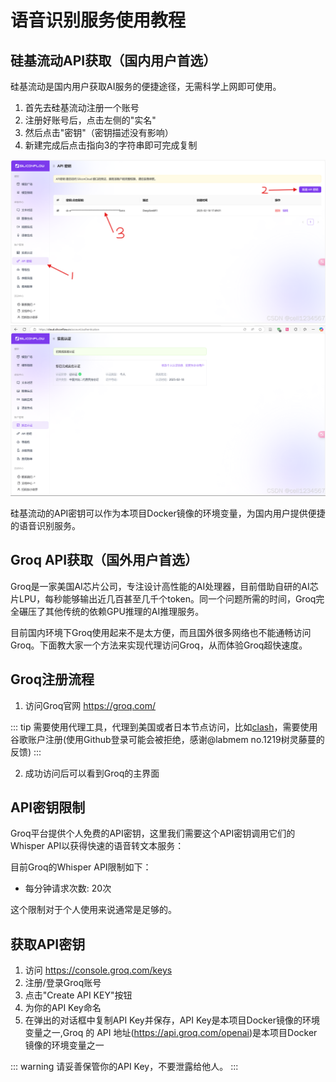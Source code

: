 # 语音识别服务使用教程

## 硅基流动API获取（国内用户首选）

硅基流动是国内用户获取AI服务的便捷途径，无需科学上网即可使用。

1. 首先去硅基流动注册一个账号
2. 注册好账号后，点击左侧的"实名"
3. 然后点击"密钥"（密钥描述没有影响）
4. 新建完成后点击指向3的字符串即可完成复制

![硅基流动实名认证](./public/images/7.png)
![硅基流动密钥获取](./public/images/8.png)

硅基流动的API密钥可以作为本项目Docker镜像的环境变量，为国内用户提供便捷的语音识别服务。

## Groq API获取（国外用户首选）

Groq是一家美国AI芯片公司，专注设计高性能的AI处理器，目前借助自研的AI芯片LPU，每秒能够输出近几百甚至几千个token。同一个问题所需的时间，Groq完全碾压了其他传统的依赖GPU推理的AI推理服务。

目前国内环境下Groq使用起来不是太方便，而且国外很多网络也不能通畅访问Groq。下面教大家一个方法来实现代理访问Groq，从而体验Groq超快速度。

## Groq注册流程

1. 访问Groq官网 https://groq.com/

::: tip
需要使用代理工具，代理到美国或者日本节点访问，比如[clash](https://github.com/clash-verge-rev/clash-verge-rev)，需要使用谷歌账户注册(使用Github登录可能会被拒绝，感谢@labmem no.1219树灵藤蔓的反馈)
:::

2. 成功访问后可以看到Groq的主界面

## API密钥限制

Groq平台提供个人免费的API密钥，这里我们需要这个API密钥调用它们的Whisper API以获得快速的语音转文本服务：

目前Groq的Whisper API限制如下：
- 每分钟请求次数: 20次

这个限制对于个人使用来说通常是足够的。

## 获取API密钥

1. 访问 https://console.groq.com/keys
2. 注册/登录Groq账号
3. 点击"Create API KEY"按钮
4. 为你的API Key命名
5. 在弹出的对话框中复制API Key并保存，API Key是本项目Docker镜像的环境变量之一,Groq 的 API 地址(https://api.groq.com/openai)是本项目Docker镜像的环境变量之一

::: warning
请妥善保管你的API Key，不要泄露给他人。
:::
